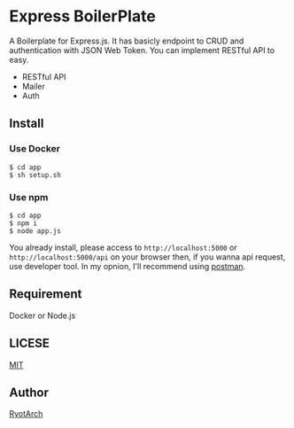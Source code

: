 # Express BoilerPlate

A Boilerplate for Express.js. It has basicly endpoint to CRUD and authentication with JSON Web Token.
You can implement RESTful API to easy.

- RESTful API
- Mailer
- Auth

## Install

### Use Docker
```
$ cd app
$ sh setup.sh
```

### Use npm
```
$ cd app
$ npm i
$ node app.js
```

You already install, please access to `http://localhost:5000` or `http://localhost:5000/api` on your browser then, if you wanna api request, use developer tool.
In my opnion, I'll recommend using [postman](https://www.getpostman.com/).

## Requirement
Docker or Node.js

## LICESE
[MIT](https://github.com/Restoration/Express-Boilerplate/blob/master/LICENSE)

## Author  
[RyotArch](https://www.developer-ryota.com) 
